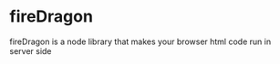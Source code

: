 fireDragon
==========

fireDragon is a node library that makes your browser html code run in server side
